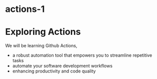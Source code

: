 # actions-1

# Exploring Actions
We will be learning Github Actions,
- a robust automation tool that empowers you to streamline repetitive tasks
- automate your software development workflows
- enhancing productivity and code quality 
